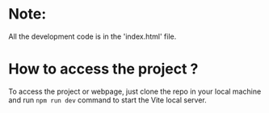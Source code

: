 # Note:
All the development code is in the 'index.html' file.

# How to access the project ?
To access the project or webpage, just clone the repo in your local machine and run `npm run dev` command to start the Vite local server.
